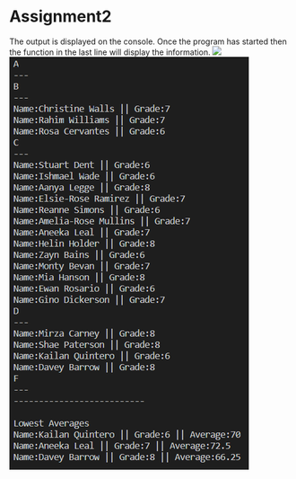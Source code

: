 # Assignment2
The output is displayed on the console. Once the program has started then the function in the last line will display the information.
![]("Capture.png")
<img src="./Capture.png">
